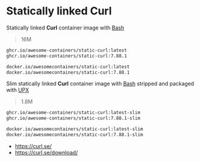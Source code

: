 # Statically linked Curl

Statically linked **Curl** container image with [Bash]

> 16M

```bash
ghcr.io/awesome-containers/static-curl:latest
ghcr.io/awesome-containers/static-curl:7.88.1

docker.io/awesomecontainers/static-curl:latest
docker.io/awesomecontainers/static-curl:7.88.1
```

Slim statically linked **Curl** container image with [Bash] stripped and
packaged with [UPX]

> 1.8M

```bash
ghcr.io/awesome-containers/static-curl:latest-slim
ghcr.io/awesome-containers/static-curl:7.88.1-slim

docker.io/awesomecontainers/static-curl:latest-slim
docker.io/awesomecontainers/static-curl:7.88.1-slim
```

* <https://curl.se/>
* <https://curl.se/download/>

[Bash]: https://github.com/awesome-containers/static-bash
[UPX]: https://upx.github.io/

